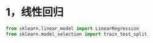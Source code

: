 # 1，线性回归
```python
from sklearn.linear_model import LinearRegression
from sklearn.model_selection import train_test_split
```